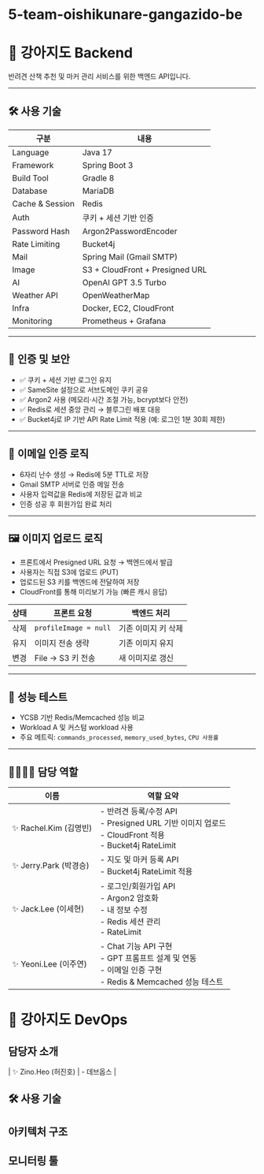 # 5-team-oishikunare-gangazido-be
# 🐶 강아지도 Backend 

반려견 산책 추천 및 마커 관리 서비스를 위한 백엔드 API입니다.

---

## 🛠️ 사용 기술

| 구분 | 내용 |
|------|------|
| Language | Java 17 |
| Framework | Spring Boot 3 |
| Build Tool | Gradle 8 |
| Database | MariaDB |
| Cache & Session | Redis |
| Auth | 쿠키 + 세션 기반 인증 |
| Password Hash | Argon2PasswordEncoder |
| Rate Limiting | Bucket4j |
| Mail | Spring Mail (Gmail SMTP) |
| Image | S3 + CloudFront + Presigned URL |
| AI | OpenAI GPT 3.5 Turbo |
| Weather API | OpenWeatherMap |
| Infra | Docker, EC2, CloudFront |
| Monitoring | Prometheus + Grafana |

---

## 🔐 인증 및 보안

- ✅ 쿠키 + 세션 기반 로그인 유지
- ✅ SameSite 설정으로 서브도메인 쿠키 공유
- ✅ Argon2 사용 (메모리·시간 조절 가능, bcrypt보다 안전)
- ✅ Redis로 세션 중앙 관리 → 블루그린 배포 대응
- ✅ Bucket4j로 IP 기반 API Rate Limit 적용 (예: 로그인 1분 30회 제한)

---

## 📧 이메일 인증 로직

- 6자리 난수 생성 → Redis에 5분 TTL로 저장
- Gmail SMTP 서버로 인증 메일 전송
- 사용자 입력값을 Redis에 저장된 값과 비교
- 인증 성공 후 회원가입 완료 처리

---

## 🖼️ 이미지 업로드 로직

- 프론트에서 Presigned URL 요청 → 백엔드에서 발급
- 사용자는 직접 S3에 업로드 (PUT)
- 업로드된 S3 키를 백엔드에 전달하여 저장
- CloudFront를 통해 미리보기 가능 (빠른 캐시 응답)

| 상태 | 프론트 요청 | 백엔드 처리 |
|------|-------------|-------------|
| 삭제 | `profileImage = null` | 기존 이미지 키 삭제 |
| 유지 | 이미지 전송 생략 | 기존 이미지 유지 |
| 변경 | File → S3 키 전송 | 새 이미지로 갱신 |

---

## 🧪 성능 테스트

- YCSB 기반 Redis/Memcached 성능 비교
- Workload A 및 커스텀 workload 사용
- 주요 메트릭: `commands_processed`, `memory_used_bytes`, `CPU 사용률`

---

## 👨‍👩‍👧‍👦 담당 역할
| 이름                 | 역할 요약                                                                 |
|----------------------|--------------------------------------------------------------------------|
| ✨ Rachel.Kim (김명빈) | - 반려견 등록/수정 API<br>- Presigned URL 기반 이미지 업로드<br>- CloudFront 적용<br>- Bucket4j RateLimit |
| ✨ Jerry.Park (박경승) | - 지도 및 마커 등록 API<br>- Bucket4j RateLimit 적용                       |
| ✨ Jack.Lee (이세현)   | - 로그인/회원가입 API<br>- Argon2 암호화<br>- 내 정보 수정<br>- Redis 세션 관리<br>- RateLimit |
| ✨ Yeoni.Lee (이주연)  | - Chat 기능 API 구현<br>- GPT 프롬프트 설계 및 연동<br>- 이메일 인증 구현<br>- Redis & Memcached 성능 테스트 |


# 🐶 강아지도 DevOps

## 담당자 소개
| ✨ Zino.Heo (허진호)  | - 데브옵스 |

## 🛠️ 사용 기술

## 아키텍처 구조

## 모니터링 툴

